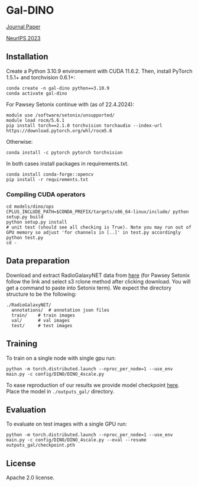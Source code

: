 **Gal-DINO**
========

[Journal Paper](https://doi.org/10.1017/pasa.2023.64)

[NeurIPS 2023](https://nips.cc/virtual/2023/76102)

## Installation
Create a Python 3.10.9 environement with CUDA 11.6.2.
Then, install PyTorch 1.5.1+ and torchvision 0.6.1+:
```
conda create -n gal-dino python==3.10.9
conda activate gal-dino
```
For Pawsey Setonix continue with (as of 22.4.2024):
```
module use /software/setonix/unsupported/
module load rocm/5.6.1
pip install torch==2.1.0 torchvision torchaudio --index-url https://download.pytorch.org/whl/rocm5.6
```

Otherwise:
```
conda install -c pytorch pytorch torchvision
```
  
In both cases install packages in requirements.txt.
```
conda install conda-forge::opencv
pip install -r requirements.txt
```

### Compiling CUDA operators
```
cd models/dino/ops
CPLUS_INCLUDE_PATH=$CONDA_PREFIX/targets/x86_64-linux/include/ python setup.py build
python setup.py install
# unit test (should see all checking is True). Note you may run out of GPU memory so adjust 'for channels in [..]' in test.py accordingly
python test.py
cd -
```

## Data preparation

Download and extract RadioGalaxyNET data from [here](https://doi.org/10.25919/btk3-vx79) (for Pawsey Setonix follow the link and select s3 rclone method after clicking download. You will get a command to paste into Setonix term).
We expect the directory structure to be the following:
```
./RadioGalaxyNET/
  annotations/  # annotation json files
  train/    # train images
  val/      # val images
  test/     # test images
```

## Training

To train on a single node with single gpu run:
```
python -m torch.distributed.launch --nproc_per_node=1 --use_env main.py -c config/DINO/DINO_4scale.py
```
To ease reproduction of our results we provide model checkpoint [here](https://figshare.com/s/01dd33b8ff14ffc32dd5). 
Place the model in `./outputs_gal/` directory.

## Evaluation
To evaluate on test images with a single GPU run:
```
python -m torch.distributed.launch --nproc_per_node=1 --use_env main.py -c config/DINO/DINO_4scale.py --eval --resume outputs_gal/checkpoint.pth
```

## License
Apache 2.0 license.

